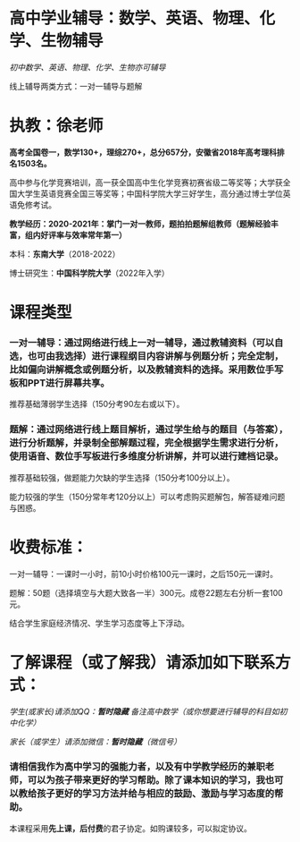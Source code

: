 # 高中学业辅导：数学、英语、物理、化学、生物辅导

*初中数学、英语、物理、化学、生物亦可辅导*

线上辅导两类方式：一对一辅导与题解

# 执教：徐老师

**高考全国卷一，数学130+，理综270+，总分657分，安徽省2018年高考理科排名1503名。**

高中参与化学竞赛培训，高一获全国高中生化学竞赛初赛省级二等奖等；大学获全国大学生英语竞赛全国三等奖等；中国科学院大学三好学生，高分通过博士学位英语免修考试。

**教学经历：2020-2021年：掌门一对一教师，题拍拍题解组教师（题解经验丰富，组内好评率与效率常年第一）**

本科：**东南大学**（2018-2022）

博士研究生：**中国科学院大学**（2022年入学）

# 课程类型

### 一对一辅导：通过网络进行线上一对一辅导，通过教辅资料（可以自选，也可由我选择）进行课程纲目内容讲解与例题分析；完全定制，比如偏向讲解概念或例题分析，以及教辅资料的选择。采用数位手写板和PPT进行屏幕共享。

推荐基础薄弱学生选择（150分考90左右或以下）。


### 题解：通过网络进行线上题目解析，通过学生给与的题目（与答案），进行分析题解，并录制全部解题过程，完全根据学生需求进行分析，使用语音、数位手写板进行多维度分析讲解，并可以进行建档记录。

推荐基础较强，做题能力欠缺的学生选择（150分考100分以上）。

能力较强的学生（150分常年考120分以上）可以考虑购买题解包，解答疑难问题与困惑。


# 收费标准：

一对一辅导：一课时一小时，前10小时价格100元一课时，之后150元一课时。

题解：50题（选择填空与大题大致各一半）300元。成卷22题左右分析一套100元。

结合学生家庭经济情况、学生学习态度等上下浮动。

# 了解课程（或了解我）请添加如下联系方式：

*学生(或家长)请添加QQ：**暂时隐藏** 备注高中数学（或你想要进行辅导的科目如初中化学）*

*家长（或学生）请添加微信：**暂时隐藏**（微信号）*

### 请相信我作为高中学习的强能力者，以及有中学教学经历的兼职老师，可以为孩子带来更好的学习帮助。除了课本知识的学习，我也可以教给孩子更好的学习方法并给与相应的鼓励、激励与学习态度的帮助。

本课程采用**先上课，后付费**的君子协定。如购课较多，可以拟定协议。
